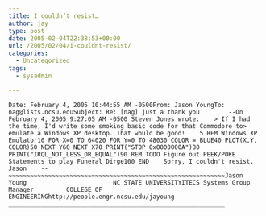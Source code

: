 ```yaml
---
title: I couldn’t resist…
author: jay
type: post
date: 2005-02-04T22:38:53+00:00
url: /2005/02/04/i-couldnt-resist/
categories:
  - Uncategorized
tags:
  - sysadmin

---
```

<div class="highlighter-rouge">
  <pre class="highlight"><code>Date: February 4, 2005 10:44:55 AM -0500From: Jason YoungTo: nag@lists.ncsu.eduSubject: Re: [nag] just a thank you        --On February 4, 2005 9:27:05 AM -0500 Steven Jones wrote:    &gt; If I had the time, I'd write some smoking basic code for that Commodore to&gt; emulate a Windows XP desktop. That would be good!    5 REM Windows XP Emulator10 FOR X=0 TO 64020 FOR Y=0 TO 48030 COLOR = BLUE40 PLOT(X,Y, COLOR)50 NEXT Y60 NEXT X70 PRINT("STOP 0x0000000A")80 PRINT("IRQL_NOT_LESS_OR_EQUAL")90 REM TODO Figure out PEEK/POKE Statements to play Funeral Dirge100 END    Sorry, I couldn't resist.    Jason    --~~~~~~~~~~~~~~~~~~~~~~~~~~~~~~~~~~~~~~~~~~~~~~~~~~~~~~~~~~~~Jason Young                        NC STATE UNIVERSITYITECS Systems Group Manager         COLLEGE OF ENGINEERINGhttp://people.engr.ncsu.edu/jayoung ____________________________________________________________  </code></pre>
</div>